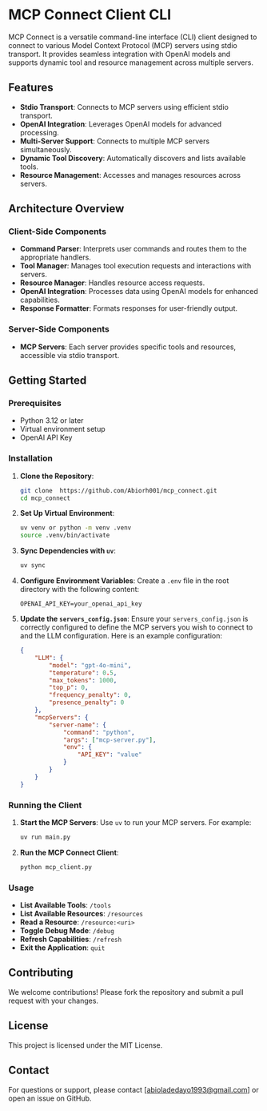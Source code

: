 # MCP Connect Client CLI

MCP Connect is a versatile command-line interface (CLI) client designed to connect to various Model Context Protocol (MCP) servers using stdio transport. It provides seamless integration with OpenAI models and supports dynamic tool and resource management across multiple servers.

## Features

- **Stdio Transport**: Connects to MCP servers using efficient stdio transport.
- **OpenAI Integration**: Leverages OpenAI models for advanced processing.
- **Multi-Server Support**: Connects to multiple MCP servers simultaneously.
- **Dynamic Tool Discovery**: Automatically discovers and lists available tools.
- **Resource Management**: Accesses and manages resources across servers.

## Architecture Overview

### Client-Side Components

- **Command Parser**: Interprets user commands and routes them to the appropriate handlers.
- **Tool Manager**: Manages tool execution requests and interactions with servers.
- **Resource Manager**: Handles resource access requests.
- **OpenAI Integration**: Processes data using OpenAI models for enhanced capabilities.
- **Response Formatter**: Formats responses for user-friendly output.

### Server-Side Components

- **MCP Servers**: Each server provides specific tools and resources, accessible via stdio transport.

## Getting Started

### Prerequisites

- Python 3.12 or later
- Virtual environment setup
- OpenAI API Key

### Installation

1. **Clone the Repository**:
   ```bash
   git clone  https://github.com/Abiorh001/mcp_connect.git
   cd mcp_connect
   ```

2. **Set Up Virtual Environment**:
   ```bash
   uv venv or python -m venv .venv
   source .venv/bin/activate
   ```

3. **Sync Dependencies with `uv`**:
   ```bash
   uv sync
   ```

4. **Configure Environment Variables**:
   Create a `.env` file in the root directory with the following content:
   ```env
   OPENAI_API_KEY=your_openai_api_key
   ```

5. **Update the `servers_config.json`**:
   Ensure your `servers_config.json` is correctly configured to define the MCP servers you wish to connect to and the LLM configuration. Here is an example configuration:
   ```json
   {
       "LLM": {
           "model": "gpt-4o-mini",
           "temperature": 0.5,
           "max_tokens": 1000,
           "top_p": 0,
           "frequency_penalty": 0,
           "presence_penalty": 0
       },
       "mcpServers": {
           "server-name": {
               "command": "python",
               "args": ["mcp-server.py"],
               "env": {
                   "API_KEY": "value"
               }
           }
       }
   }
   ```

### Running the Client

1. **Start the MCP Servers**:
   Use `uv` to run your MCP servers. For example:
   ```bash
   uv run main.py
   ```

2. **Run the MCP Connect Client**:
   ```bash
   python mcp_client.py
   ```

### Usage

- **List Available Tools**: `/tools`
- **List Available Resources**: `/resources`
- **Read a Resource**: `/resource:<uri>`
- **Toggle Debug Mode**: `/debug`
- **Refresh Capabilities**: `/refresh`
- **Exit the Application**: `quit`

## Contributing

We welcome contributions! Please fork the repository and submit a pull request with your changes.

## License

This project is licensed under the MIT License.

## Contact

For questions or support, please contact [abioladedayo1993@gmail.com] or open an issue on GitHub.
